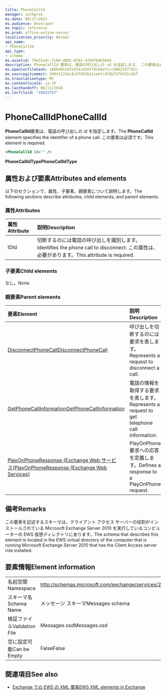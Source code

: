 ```yaml
---
title: PhoneCallId
manager: sethgros
ms.date: 09/17/2015
ms.audience: Developer
ms.topic: reference
ms.prod: office-online-server
localization_priority: Normal
api_name:
- PhoneCallId
api_type:
- schema
ms.assetid: 79e31a4c-fc84-4802-8761-470df8d63694
description: PhoneCallId 要素は、電話の呼び出しの id を指定します。 この要素は必須です。
ms.openlocfilehash: 1886d9510fe254c016779166efccc9882fd77d2c
ms.sourcegitcommit: 34041125dc8c5f993b21cebfc4f8b72f0fd2cb6f
ms.translationtype: MT
ms.contentlocale: ja-JP
ms.lasthandoff: 06/11/2018
ms.locfileid: "19832757"
---
```

# <a name="phonecallid"></a><span data-ttu-id="a642a-104">PhoneCallId</span><span class="sxs-lookup"><span data-stu-id="a642a-104">PhoneCallId</span></span>

<span data-ttu-id="a642a-105">**PhoneCallId**要素は、電話の呼び出しの id を指定します。</span><span class="sxs-lookup"><span data-stu-id="a642a-105">The **PhoneCallId** element specifies the identifier of a phone call.</span></span> <span data-ttu-id="a642a-106">この要素は必須です。</span><span class="sxs-lookup"><span data-stu-id="a642a-106">This element is required.</span></span> 
  
```xml
<PhoneCallId Id="" />
```

 <span data-ttu-id="a642a-107">**PhoneCallIdType**</span><span class="sxs-lookup"><span data-stu-id="a642a-107">**PhoneCallIdType**</span></span>
## <a name="attributes-and-elements"></a><span data-ttu-id="a642a-108">属性および要素</span><span class="sxs-lookup"><span data-stu-id="a642a-108">Attributes and elements</span></span>

<span data-ttu-id="a642a-109">以下のセクションで、属性、子要素、親要素について説明します。</span><span class="sxs-lookup"><span data-stu-id="a642a-109">The following sections describe attributes, child elements, and parent elements.</span></span>
  
### <a name="attributes"></a><span data-ttu-id="a642a-110">属性</span><span class="sxs-lookup"><span data-stu-id="a642a-110">Attributes</span></span>

|<span data-ttu-id="a642a-111">**属性**</span><span class="sxs-lookup"><span data-stu-id="a642a-111">**Attribute**</span></span>|<span data-ttu-id="a642a-112">**説明**</span><span class="sxs-lookup"><span data-stu-id="a642a-112">**Description**</span></span>|
|:-----|:-----|
|<span data-ttu-id="a642a-113">ID</span><span class="sxs-lookup"><span data-stu-id="a642a-113">Id</span></span>  <br/> |<span data-ttu-id="a642a-114">切断するのには電話の呼び出しを識別します。</span><span class="sxs-lookup"><span data-stu-id="a642a-114">Identifies the phone call to disconnect.</span></span> <span data-ttu-id="a642a-115">この属性は、必要があります。</span><span class="sxs-lookup"><span data-stu-id="a642a-115">This attribute is required.</span></span>  <br/> |
   
### <a name="child-elements"></a><span data-ttu-id="a642a-116">子要素</span><span class="sxs-lookup"><span data-stu-id="a642a-116">Child elements</span></span>

<span data-ttu-id="a642a-117">なし。</span><span class="sxs-lookup"><span data-stu-id="a642a-117">None.</span></span>
  
### <a name="parent-elements"></a><span data-ttu-id="a642a-118">親要素</span><span class="sxs-lookup"><span data-stu-id="a642a-118">Parent elements</span></span>

|<span data-ttu-id="a642a-119">**要素**</span><span class="sxs-lookup"><span data-stu-id="a642a-119">**Element**</span></span>|<span data-ttu-id="a642a-120">**説明**</span><span class="sxs-lookup"><span data-stu-id="a642a-120">**Description**</span></span>|
|:-----|:-----|
|[<span data-ttu-id="a642a-121">DisconnectPhoneCall</span><span class="sxs-lookup"><span data-stu-id="a642a-121">DisconnectPhoneCall</span></span>](disconnectphonecall.md) <br/> |<span data-ttu-id="a642a-122">呼び出しを切断するのには要求を表します。</span><span class="sxs-lookup"><span data-stu-id="a642a-122">Represents a request to disconnect a call.</span></span>  <br/> |
|[<span data-ttu-id="a642a-123">GetPhoneCallInformation</span><span class="sxs-lookup"><span data-stu-id="a642a-123">GetPhoneCallInformation</span></span>](getphonecallinformation.md) <br/> |<span data-ttu-id="a642a-124">電話の情報を取得する要求を表します。</span><span class="sxs-lookup"><span data-stu-id="a642a-124">Represents a request to get telephone call information.</span></span>  <br/> |
|[<span data-ttu-id="a642a-125">PlayOnPhoneResponse (Exchange Web サービス)</span><span class="sxs-lookup"><span data-stu-id="a642a-125">PlayOnPhoneResponse (Exchange Web Services)</span></span>](playonphoneresponse-exchange-web-services.md) <br/> |<span data-ttu-id="a642a-126">PlayOnPhone 要求への応答を定義します。</span><span class="sxs-lookup"><span data-stu-id="a642a-126">Defines a response to a PlayOnPhone request.</span></span>  <br/> |
   
## <a name="remarks"></a><span data-ttu-id="a642a-127">備考</span><span class="sxs-lookup"><span data-stu-id="a642a-127">Remarks</span></span>

<span data-ttu-id="a642a-128">この要素を記述するスキーマは、クライアント アクセス サーバーの役割がインストールされている Microsoft Exchange Server 2010 を実行しているコンピューターの EWS 仮想ディレクトリにあります。</span><span class="sxs-lookup"><span data-stu-id="a642a-128">The schema that describes this element is located in the EWS virtual directory of the computer that is running Microsoft Exchange Server 2010 that has the Client Access server role installed.</span></span>
  
## <a name="element-information"></a><span data-ttu-id="a642a-129">要素情報</span><span class="sxs-lookup"><span data-stu-id="a642a-129">Element information</span></span>

|||
|:-----|:-----|
|<span data-ttu-id="a642a-130">名前空間</span><span class="sxs-lookup"><span data-stu-id="a642a-130">Namespace</span></span>  <br/> |http://schemas.microsoft.com/exchange/services/2006/messages  <br/> |
|<span data-ttu-id="a642a-131">スキーマ名</span><span class="sxs-lookup"><span data-stu-id="a642a-131">Schema Name</span></span>  <br/> |<span data-ttu-id="a642a-132">メッセージ スキーマ</span><span class="sxs-lookup"><span data-stu-id="a642a-132">Messages schema</span></span>  <br/> |
|<span data-ttu-id="a642a-133">検証ファイル</span><span class="sxs-lookup"><span data-stu-id="a642a-133">Validation File</span></span>  <br/> |<span data-ttu-id="a642a-134">Messages.xsd</span><span class="sxs-lookup"><span data-stu-id="a642a-134">Messages.xsd</span></span>  <br/> |
|<span data-ttu-id="a642a-135">空に設定可能</span><span class="sxs-lookup"><span data-stu-id="a642a-135">Can be Empty</span></span>  <br/> |<span data-ttu-id="a642a-136">False</span><span class="sxs-lookup"><span data-stu-id="a642a-136">False</span></span>  <br/> |
   
## <a name="see-also"></a><span data-ttu-id="a642a-137">関連項目</span><span class="sxs-lookup"><span data-stu-id="a642a-137">See also</span></span>



- [<span data-ttu-id="a642a-138">Exchange での EWS の XML 要素</span><span class="sxs-lookup"><span data-stu-id="a642a-138">EWS XML elements in Exchange</span></span>](ews-xml-elements-in-exchange.md)

